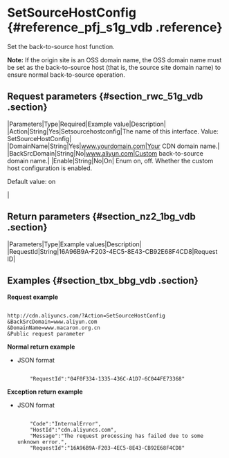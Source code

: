 # SetSourceHostConfig {#reference_pfj_s1g_vdb .reference}

Set the back-to-source host function.

**Note:** If the origin site is an OSS domain name, the OSS domain name must be set as the back-to-source host \(that is, the source site domain name\) to ensure normal back-to-source operation.

## Request parameters {#section_rwc_51g_vdb .section}

|Parameters|Type|Required|Example value|Description|
|Action|String|Yes|Setsourcehostconfig|The name of this interface. Value: SetSourceHostConfig|
|DomainName|String|Yes|www.yourdomain.com|Your CDN domain name.|
|BackSrcDomain|String|No|www.aliyun.com|Custom back-to-source domain name.|
|Enable|String|No|On| Enum on, off. Whether the custom host configuration is enabled. 

 Default value: on

 |

## Return parameters {#section_nz2_1bg_vdb .section}

|Parameters|Type|Example values|Description|
|RequestId|String|16A96B9A-F203-4EC5-8E43-CB92E68F4CD8|Request ID|

## Examples {#section_tbx_bbg_vdb .section}

**Request example**

```

http://cdn.aliyuncs.com/?Action=SetSourceHostConfig
&BackSrcDomain=www.aliyun.com
&DomainName=www.macaron.org.cn
&Public request parameter
```

**Normal return example**

-   JSON format

    ```
    
        "RequestId":"04F0F334-1335-436C-A1D7-6C044FE73368"
    
    ```


**Exception return example**

-   JSON format

    ```
    
        "Code":"InternalError",
        "HostId":"cdn.aliyuncs.com",
        "Message":"The request processing has failed due to some unknown error.",
        "RequestId":"16A96B9A-F203-4EC5-8E43-CB92E68F4CD8"
    
    ```


